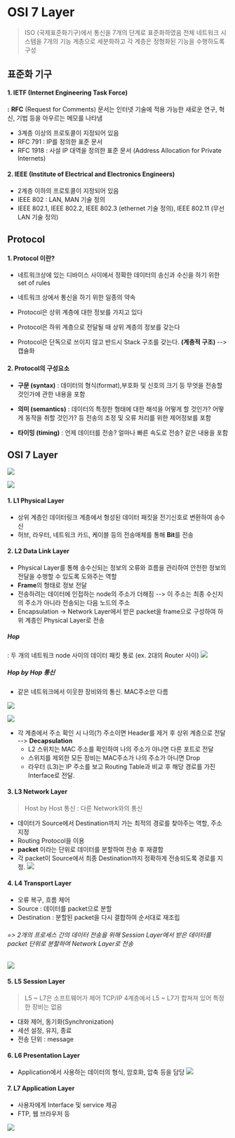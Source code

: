 OSI 7 Layer
===
> ISO (국제표준화기구)에서 통신을 7개의 단계로 표준화하였음
> 전체 네트워크 시스템을 7개의 기능 계층으로 세분화하고 각 계층은 정형화된 기능을 수행하도록 구성

표준화 기구
---

#### 1. IETF (Internet Engineering Task Force)
**:** **RFC** (Request for Comments) 문서는 인터넷 기술에 적용 가능한 새로운 연구, 혁신, 기법 등을 아우르는 메모를 나타냄
* 3계층 이상의 프로토콜이 지정되어 있음
* RFC 791 : IP를 정의한 표준 문서
* RFC 1918 : 사설 IP 대역을 정의한 표준 문서 (Address Allocation for Private Internets)

#### 2. IEEE (Institute of Electrical and Electronics Engineers)
* 2계층 이하의 프로토콜이 지정되어 있음
* IEEE 802 : LAN, MAN 기술 정의
* IEEE 802.1, IEEE 802.2, IEEE 802.3 (ethernet 기술 정의), IEEE 802.11 (무선 LAN 기술 정의)

Protocol
---

#### 1. Protocol 이란?
* 네트워크상에 있는 디바이스 사이에서 정확한 데이터의 송신과 수신을 하기 위한 set of rules
* 네트워크 상에서 통신을 하기 위한 일종의 약속

* Protocol은 상위 계층에 대한 정보를 가지고 있다
* Protocol은 하위 계층으로 전달될 때 상위 계층의 정보를 갖는다
* Protocol은 단독으로 쓰이지 않고 반드시 Stack 구조를 갖는다. **(계층적 구조)** --> 캡슐화

#### 2. Protocol의 구성요소
* **구문 (syntax)** : 데이터의 형식(format),부호화 및 신호의 크기 등 무엇을 전송할 것인가에 관한 내용을 포함

* **의미 (semantics)** : 데이터의 특정한 형태에 대한 해석을 어떻게 할 것인가? 어떻게 동작을 취할 것인가? 등 전송의 조정 및 오류 처리를 위한 제어정보를 포함

* **타이밍 (timing)** : 언제 데이터를 전송? 얼마나 빠른 속도로 전송? 같은 내용을 포함

OSI 7 Layer
---

![](images/2023-05-15-18-41-25.png)

![](images/2023-05-15-18-42-02.png)


#### 1. L1 Physical Layer
* 상위 계층인 데이터링크 계층에서 형성된 데이터 패킷을 전기신호로 변환하여 송수신
* 허브, 라우터, 네트워크 카드, 케이블 등의 전송매체를 통해 **Bit**를 전송

#### 2. L2 Data Link Layer
* Physical Layer를 통해 송수신되는 정보의 오류와 흐름을 관리하여 안전한 정보의 전달을 수행할 수 있도록 도와주는 역할
* **Frame**의 형태로 정보 전달
* 전송하려는 데이터에 인접하는 node의 주소가 더해짐 --> 이 주소는 최종 수신지의 주소가 아니라 전송되는 다음 노드의 주소
* Encapsulation -> Network Layer에서 받은 packet을 frame으로 구성하여 하위 계층인 Physical Layer로 전송

##### Hop
: 두 개의 네트워크 node 사이의 데이터 패킷 통로 (ex. 2대의 Router 사이)
![](images/2023-05-15-19-12-04.png)

##### Hop by Hop 통신
* 같은 네트워크에서 이웃한 장비와의 통신. MAC주소만 다름

![](images/2023-05-15-19-17-55.png)

![](images/2023-05-15-19-21-17.png)


* 각 계층에서 주소 확인 시 나의(?) 주소이면 Header를 제거 후 상위 계층으로 전달 --> **Decapsulation**
  * L2 스위치는 MAC 주소를 확인하여 나의 주소가 아니면 다른 포트로 전달
  * 스위치를 제외한 모든 장비는 MAC주소가 나의 주소가 아니면 Drop
  * 라우터 (L3)는 IP 주소를 보고 Routing Table과 비교 후 해당 경로를 가진 Interface로 전달.


#### 3. L3 Network Layer
> Host by Host 통신 : 다른 Network와의 통신
* 데이터가 Source에서 Destination까지 가는 최적의 경로를 찾아주는 역할, 주소 지정
* Routing Protocol을 이용
* **packet** 이라는 단위로 데이터를 분할하여 전송 후 재결합
* 각 packet이 Source에서 최종 Destination까지 정확하게 전송되도록 경로를 지정.
![](images/2023-05-15-19-26-19.png)


#### 4. L4 Transport Layer
* 오류 복구, 흐름 제어
* Source : 데이터를 packet으로 분할
* Destination : 분할된 packet을 다시 결합하여 순서대로 재조립
###### => 2개의 프로세스 간의 데이터 전송을 위해 Session Layer에서 받은 데이터를 packet 단위로 분할하여 Network Layer로 전송
![](images/2023-05-15-19-31-48.png)


#### 5. L5 Session Layer
> L5 ~ L7은 소프트웨어가 제어
> TCP/IP 4계층에서 L5 ~ L7가 합쳐져 있어 특정한 장비는 없음

* 대화 제어, 동기화(Synchronization)
* 세션 설정, 유지, 종료
* 전송 단위 : message

#### 6. L6 Presentation Layer
* Application에서 사용하는 데이터의 형식, 암호화, 압축 등을 담당
![](images/2023-05-15-19-39-46.png)


#### 7. L7 Application Layer
* 사용자에게 Interface 및 service 제공
* FTP, 웹 브라우저 등

![](images/2023-05-15-19-42-02.png)
